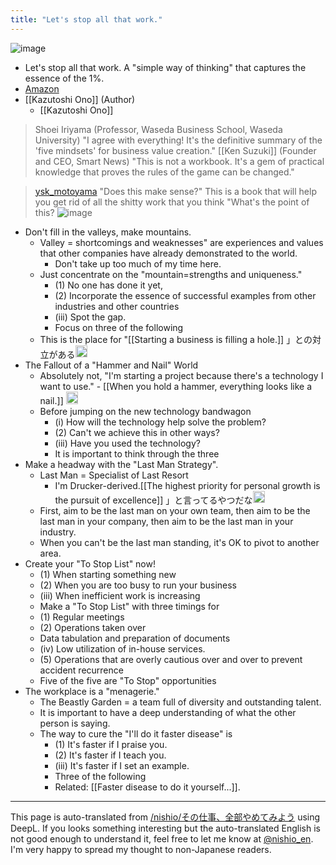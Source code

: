 ```yaml
---
title: "Let's stop all that work."
---
```


![image](https://gyazo.com/8f156265aafcfa22b3821eec1c31e47d/thumb/1000)
- Let's stop all that work. A "simple way of thinking" that captures the essence of the 1%.
- [Amazon](https://amzn.to/3TJ00Gk)
- [[Kazutoshi Ono]] (Author)
    - [[Kazutoshi Ono]]
> Shoei Iriyama (Professor, Waseda Business School, Waseda University)
>  "I agree with everything! It's the definitive summary of the 'five mindsets' for business value creation."
>  [[Ken Suzuki]] (Founder and CEO, Smart News)
>  "This is not a workbook. It's a gem of practical knowledge that proves the rules of the game can be changed."

> [ysk_motoyama](https://x.com/ysk_motoyama/status/1839815184036307274) "Does this make sense?" This is a book that will help you get rid of all the shitty work that you think "What's the point of this?
> ![image](https://gyazo.com/11e60cf8325f7f08de3dc0c106b554dd/thumb/1000)

- Don't fill in the valleys, make mountains.
    - Valley = shortcomings and weaknesses" are experiences and values that other companies have already demonstrated to the world.
        - Don't take up too much of my time here.
    - Just concentrate on the "mountain=strengths and uniqueness."
        - (1) No one has done it yet,
        - (2) Incorporate the essence of successful examples from other industries and other countries
        - (iii) Spot the gap.
        - Focus on three of the following
    - This is the place for "[[Starting a business is filling a hole.]] 」との対立がある<img src='https://scrapbox.io/api/pages/nishio-en/nishio/icon' alt='nishio.icon' height="19.5"/>
- The Fallout of a "Hammer and Nail" World
    - Absolutely not, "I'm starting a project because there's a technology I want to use."
            - [[When you hold a hammer, everything looks like a nail.]] <img src='https://scrapbox.io/api/pages/nishio-en/nishio/icon' alt='nishio.icon' height="19.5"/>
    - Before jumping on the new technology bandwagon
        - (i) How will the technology help solve the problem?
        - (2) Can't we achieve this in other ways?
        - (iii) Have you used the technology?
        - It is important to think through the three
- Make a headway with the "Last Man Strategy".
    - Last Man = Specialist of Last Resort
        - I'm Drucker-derived.[[The highest priority for personal growth is the pursuit of excellence]] 」と言ってるやつだな<img src='https://scrapbox.io/api/pages/nishio-en/nishio/icon' alt='nishio.icon' height="19.5"/>
    - First, aim to be the last man on your own team, then aim to be the last man in your company, then aim to be the last man in your industry.
    - When you can't be the last man standing, it's OK to pivot to another area.
- Create your "To Stop List" now!
    - (1) When starting something new
    - (2) When you are too busy to run your business
    - (iii) When inefficient work is increasing
    - Make a "To Stop List" with three timings for
    - (1) Regular meetings
    - (2) Operations taken over
    - Data tabulation and preparation of documents
    - (iv) Low utilization of in-house services.
    - (5) Operations that are overly cautious over and over to prevent accident recurrence
    - Five of the five are "To Stop" opportunities
- The workplace is a "menagerie."
    - The Beastly Garden = a team full of diversity and outstanding talent.
    - It is important to have a deep understanding of what the other person is saying.
    - The way to cure the "I'll do it faster disease" is
        - (1) It's faster if I praise you.
        - (2) It's faster if I teach you.
        - (iii) It's faster if I set an example.
        - Three of the following
        - Related: [[Faster disease to do it yourself...]].

---
This page is auto-translated from [/nishio/その仕事、全部やめてみよう](https://scrapbox.io/nishio/その仕事、全部やめてみよう) using DeepL. If you looks something interesting but the auto-translated English is not good enough to understand it, feel free to let me know at [@nishio_en](https://twitter.com/nishio_en). I'm very happy to spread my thought to non-Japanese readers.